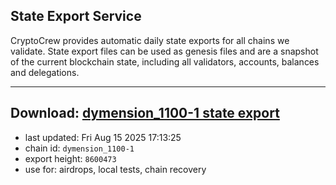 ## State Export Service
CryptoCrew provides automatic daily state exports for all chains we validate. State export files can be used as genesis files and are a snapshot of the current blockchain state, including all validators, accounts, balances and delegations.

---
**Download: [dymension_1100-1 state export](https://dl-eu2.ccvalidators.com/SERVICE/dymension/dymension_1100-1_export_8600473.json)**
---

- last updated: Fri Aug 15 2025 17:13:25
- chain id: `dymension_1100-1`
- export height: `8600473`
- use for: airdrops, local tests, chain recovery
